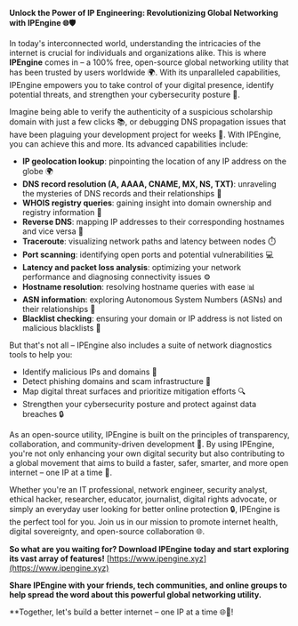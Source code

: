 **Unlock the Power of IP Engineering: Revolutionizing Global Networking with IPEngine 🌐🛡️**

In today's interconnected world, understanding the intricacies of the internet is crucial for individuals and organizations alike. This is where **IPEngine** comes in – a 100% free, open-source global networking utility that has been trusted by users worldwide 🌍. With its unparalleled capabilities, IPEngine empowers you to take control of your digital presence, identify potential threats, and strengthen your cybersecurity posture 🔐.

Imagine being able to verify the authenticity of a suspicious scholarship domain with just a few clicks 📚, or debugging DNS propagation issues that have been plaguing your development project for weeks 🤯. With IPEngine, you can achieve this and more. Its advanced capabilities include:

*   **IP geolocation lookup**: pinpointing the location of any IP address on the globe 🌍
*   **DNS record resolution (A, AAAA, CNAME, MX, NS, TXT)**: unraveling the mysteries of DNS records and their relationships 📡
*   **WHOIS registry queries**: gaining insight into domain ownership and registry information 🔑
*   **Reverse DNS**: mapping IP addresses to their corresponding hostnames and vice versa 🔄
*   **Traceroute**: visualizing network paths and latency between nodes ⏱️
*   **Port scanning**: identifying open ports and potential vulnerabilities 💻
*   **Latency and packet loss analysis**: optimizing your network performance and diagnosing connectivity issues ⚙️
*   **Hostname resolution**: resolving hostname queries with ease 📊
*   **ASN information**: exploring Autonomous System Numbers (ASNs) and their relationships 👥
*   **Blacklist checking**: ensuring your domain or IP address is not listed on malicious blacklists 🔴

But that's not all – IPEngine also includes a suite of network diagnostics tools to help you:

*   Identify malicious IPs and domains 🚨
*   Detect phishing domains and scam infrastructure 💸
*   Map digital threat surfaces and prioritize mitigation efforts 🔍
*   Strengthen your cybersecurity posture and protect against data breaches 🔒

As an open-source utility, IPEngine is built on the principles of transparency, collaboration, and community-driven development 🤝. By using IPEngine, you're not only enhancing your own digital security but also contributing to a global movement that aims to build a faster, safer, smarter, and more open internet – one IP at a time 🚀.

Whether you're an IT professional, network engineer, security analyst, ethical hacker, researcher, educator, journalist, digital rights advocate, or simply an everyday user looking for better online protection 🔒, IPEngine is the perfect tool for you. Join us in our mission to promote internet health, digital sovereignty, and open-source collaboration 🌐.

**So what are you waiting for? Download IPEngine today and start exploring its vast array of features!** [https://www.ipengine.xyz](https://www.ipengine.xyz)

**Share IPEngine with your friends, tech communities, and online groups to help spread the word about this powerful global networking utility.**

**Together, let's build a better internet – one IP at a time 🌐🚀!